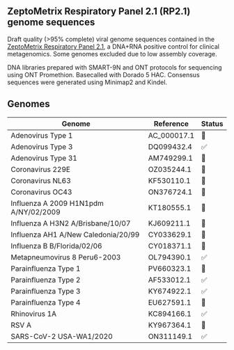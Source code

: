 ## ZeptoMetrix Respiratory Panel 2.1 (RP2.1) genome sequences

Draft quality (>95% complete) viral genome sequences contained in the [ZeptoMetrix Respiratory Panel 2.1](https://www.zeptometrix.com/us/en/nattrol-respiratory-panel-21-rp21-controls-12-x-03ml-3084), a DNA+RNA positive control for clinical metagenomics. Some genomes excluded due to low assembly coverage.

DNA libraries prepared with SMART-9N and ONT protocols for sequencing using ONT Promethion. Basecalled with Dorado 5 HAC. Consensus sequences were generated using Minimap2 and Kindel.

## Genomes

| Genome | Reference | Status |
|----------|-------------------|--------|
| Adenovirus Type 1 | AC_000017.1 | 🚧 |
| Adenovirus Type 3 | DQ099432.4 | ✅ |
| Adenovirus Type 31 | AM749299.1 | 🚧 |
| Coronavirus 229E | OZ035244.1 | 🚧 |
| Coronavirus NL63 | KF530110.1 | 🚧 |
| Coronavirus OC43 | ON376724.1 | 🚧 |
| Influenza A 2009 H1N1pdm A/NY/02/2009 | KT180555.1 | 🚧 |
| Influenza A H3N2 A/Brisbane/10/07 | KJ609211.1 | 🚧 |
| Influenza AH1 A/New Caledonia/20/99 | CY033629.1 | 🚧 |
| Influenza B B/Florida/02/06 | CY018371.1 | 🚧 |
| Metapneumovirus 8 Peru6-2003 | OL794390.1 | ✅ |
| Parainfluenza Type 1 | PV660323.1 | 🚧 |
| Parainfluenza Type 2 | AF533012.1 | ✅ |
| Parainfluenza Type 3 | KY674922.1 | ✅ |
| Parainfluenza Type 4 | EU627591.1 | 🚧 |
| Rhinovirus 1A | KC894166.1 | ✅ |
| RSV A | KY967364.1 | 🚧 |
| SARS-CoV-2 USA-WA1/2020 | ON311149.1 | ✅ |